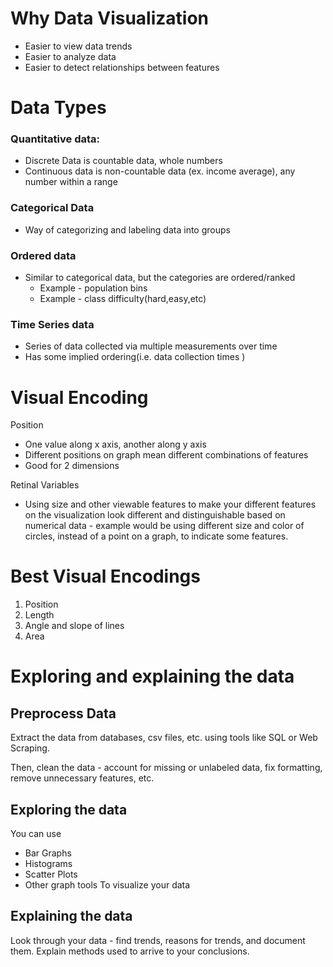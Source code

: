 # Why Data Visualization
* Easier to view data trends
* Easier to analyze data
* Easier to detect relationships between features


# Data Types

### Quantitative data:
* Discrete Data is countable data, whole numbers
* Continuous data is non-countable data (ex. income average), any number within a range

### Categorical Data
* Way of categorizing and labeling data into groups

### Ordered data
* Similar to categorical data, but the categories are ordered/ranked
  * Example - population bins
  * Example - class difficulty(hard,easy,etc)

### Time Series data
* Series of data collected via multiple measurements over time
* Has some implied ordering(i.e. data collection times )

# Visual Encoding
Position
* One value along x axis, another along y axis
* Different positions on graph mean different combinations of features
* Good for 2 dimensions

Retinal Variables
* Using size and other viewable features to make your different features on the visualization look different and distinguishable based on numerical data - example would be using different size and color of circles, instead of a point on a graph, to indicate some features.

# Best Visual Encodings
1. Position
2. Length
3. Angle and slope of lines
4. Area

# Exploring and explaining the data

## Preprocess Data
Extract the data from databases, csv files, etc. using tools like SQL or Web Scraping.

Then, clean the data - account for missing or unlabeled data, fix formatting, remove unnecessary features, etc.

## Exploring the data
You can use
* Bar Graphs
* Histograms
* Scatter Plots
* Other graph tools
To visualize your data

## Explaining the data
Look through your data - find trends, reasons for trends, and document them. Explain methods used to arrive to your conclusions.
